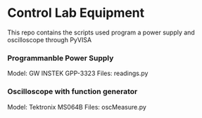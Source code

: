 # Control Lab Equipment
This repo contains the scripts used program a power supply and oscilloscope through PyVISA

### Programmanble Power Supply
Model: GW INSTEK GPP-3323
Files: readings.py

### Oscilloscope with function generator
Model: Tektronix MS064B
Files: oscMeasure.py
